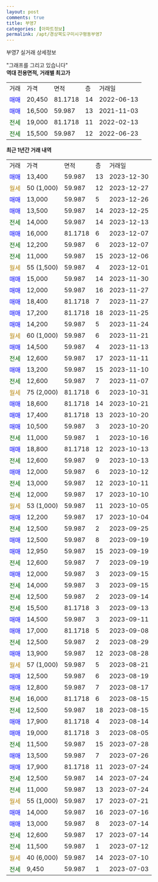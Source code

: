 ```yaml
---
layout: post
comments: true
title: 부영7
categories: [아파트정보]
permalink: /apt/경상북도구미시구평동부영7
---
```


부영7 실거래 상세정보

<script type="text/javascript">
  google.charts.load('current', {'packages':['line', 'corechart']});
  google.charts.setOnLoadCallback(drawChart);

  function drawChart() {
    var data = new google.visualization.DataTable();
    data.addColumn('date', '거래일');
    data.addColumn('number', "매매");
    data.addColumn('number', "전세");
    data.addColumn('number', "전매");

    data.addRows([[new Date(Date.parse("2023-12-30")), 13400, null, null], [new Date(Date.parse("2023-12-27")), null, null, null], [new Date(Date.parse("2023-12-26")), 13000, null, null], [new Date(Date.parse("2023-12-25")), 13500, null, null], [new Date(Date.parse("2023-12-13")), null, 14000, null], [new Date(Date.parse("2023-12-07")), 16000, null, null], [new Date(Date.parse("2023-12-07")), null, 12200, null], [new Date(Date.parse("2023-12-06")), null, 11000, null], [new Date(Date.parse("2023-12-01")), null, null, null], [new Date(Date.parse("2023-11-30")), 15000, null, null], [new Date(Date.parse("2023-11-27")), 12000, null, null], [new Date(Date.parse("2023-11-27")), 18400, null, null], [new Date(Date.parse("2023-11-25")), 17200, null, null], [new Date(Date.parse("2023-11-24")), 14200, null, null], [new Date(Date.parse("2023-11-21")), null, null, null], [new Date(Date.parse("2023-11-13")), 14500, null, null], [new Date(Date.parse("2023-11-11")), null, 12600, null], [new Date(Date.parse("2023-11-10")), 13200, null, null], [new Date(Date.parse("2023-11-07")), null, 12600, null], [new Date(Date.parse("2023-10-31")), null, null, null], [new Date(Date.parse("2023-10-21")), 18600, null, null], [new Date(Date.parse("2023-10-20")), 17400, null, null], [new Date(Date.parse("2023-10-20")), 10500, null, null], [new Date(Date.parse("2023-10-16")), null, 11000, null], [new Date(Date.parse("2023-10-13")), 18800, null, null], [new Date(Date.parse("2023-10-13")), null, 12600, null], [new Date(Date.parse("2023-10-12")), 12000, null, null], [new Date(Date.parse("2023-10-11")), null, 13000, null], [new Date(Date.parse("2023-10-10")), null, 12000, null], [new Date(Date.parse("2023-10-05")), null, null, null], [new Date(Date.parse("2023-10-04")), 12200, null, null], [new Date(Date.parse("2023-09-25")), null, 12500, null], [new Date(Date.parse("2023-09-19")), 12500, null, null], [new Date(Date.parse("2023-09-19")), 12950, null, null], [new Date(Date.parse("2023-09-19")), null, 12600, null], [new Date(Date.parse("2023-09-15")), 12000, null, null], [new Date(Date.parse("2023-09-15")), null, 14000, null], [new Date(Date.parse("2023-09-14")), null, 12500, null], [new Date(Date.parse("2023-09-13")), null, 15500, null], [new Date(Date.parse("2023-09-11")), 14500, null, null], [new Date(Date.parse("2023-09-08")), 17000, null, null], [new Date(Date.parse("2023-08-29")), null, 12500, null], [new Date(Date.parse("2023-08-28")), 13900, null, null], [new Date(Date.parse("2023-08-21")), null, null, null], [new Date(Date.parse("2023-08-19")), 12500, null, null], [new Date(Date.parse("2023-08-17")), 12800, null, null], [new Date(Date.parse("2023-08-15")), null, 16000, null], [new Date(Date.parse("2023-08-15")), null, 12500, null], [new Date(Date.parse("2023-08-14")), 17900, null, null], [new Date(Date.parse("2023-08-05")), 19000, null, null], [new Date(Date.parse("2023-07-28")), null, 11500, null], [new Date(Date.parse("2023-07-26")), 13500, null, null], [new Date(Date.parse("2023-07-24")), 17900, null, null], [new Date(Date.parse("2023-07-24")), null, 12500, null], [new Date(Date.parse("2023-07-24")), null, 11000, null], [new Date(Date.parse("2023-07-21")), null, null, null], [new Date(Date.parse("2023-07-16")), 14000, null, null], [new Date(Date.parse("2023-07-14")), 13000, null, null], [new Date(Date.parse("2023-07-14")), null, 12600, null], [new Date(Date.parse("2023-07-12")), null, 11500, null], [new Date(Date.parse("2023-07-10")), null, null, null], [new Date(Date.parse("2023-07-03")), null, 9450, null]]);

    var options = {
      hAxis: {
        format: 'yyyy/MM/dd'
      },    
      lineWidth: 0,
      pointsVisible: true,    
      title: '최근 1년간 유형별 실거래가 분포',
      legend: { position: 'bottom' }
    };

    var formatter = new google.visualization.NumberFormat({pattern:'###,###'} );
    formatter.format(data, 1);
    formatter.format(data, 2);
    
    setTimeout(function() {
        var chart = new google.visualization.LineChart(document.getElementById('columnchart_material'));
        chart.draw(data, (options));
        document.getElementById('loading').style.display = 'none';
    }, 200);
  }
</script>


<div id="loading" style="z-index:20; display: block; margin-left: 0px">"그래프를 그리고 있습니다"</div>
<div id="columnchart_material" style="width: 95%; margin-left: 0px; display: block"></div>
<!-- contents start -->
<b>역대 전용면적, 거래별 최고가</b>
<table class="sortable">
    <tr>
      <td>거래</td>
      <td>가격</td>
      <td>면적</td>
      <td>층</td>
      <td>거래일</td>
    </tr>
        <tr>
          <td><a style="color: blue">매매</a></td>
          <td>20,450</td>
          <td>81.1718</td>
          <td>14</td>
          <td>2022-06-13</td>
        </tr>            <tr>
          <td><a style="color: blue">매매</a></td>
          <td>16,500</td>
          <td>59.987</td>
          <td>13</td>
          <td>2021-11-03</td>
        </tr>        
        <tr>
              <td><a style="color: darkgreen">전세</a></td>
              <td>19,000</td>
              <td>81.1718</td>
              <td>11</td>
              <td>2022-02-13</td>
            </tr>            <tr>
              <td><a style="color: darkgreen">전세</a></td>
              <td>15,500</td>
              <td>59.987</td>
              <td>12</td>
              <td>2022-06-23</td>
            </tr>        
    
</table>

<b>최근 1년간 거래 내역</b>

<table class="sortable">
    <tr>
      <td>거래</td>
      <td>가격</td>
      <td>면적</td>
      <td>층</td>
      <td>거래일</td>
    </tr>
    <tr>
      <td><a style="color: blue">매매</a></td>
      <td>13,400</td>
      <td>59.987</td>
      <td>13</td>
      <td>2023-12-30</td>
    </tr>          <tr>
      <td><a style="color: darkgoldenrod">월세</a></td>
      <td>50 (1,000)</td>
      <td>59.987</td>
      <td>12</td>
      <td>2023-12-27</td>
    </tr>          <tr>
      <td><a style="color: blue">매매</a></td>
      <td>13,000</td>
      <td>59.987</td>
      <td>5</td>
      <td>2023-12-26</td>
    </tr>          <tr>
      <td><a style="color: blue">매매</a></td>
      <td>13,500</td>
      <td>59.987</td>
      <td>14</td>
      <td>2023-12-25</td>
    </tr>          <tr>
      <td><a style="color: darkgreen">전세</a></td>
      <td>14,000</td>
      <td>59.987</td>
      <td>14</td>
      <td>2023-12-13</td>
    </tr>          <tr>
      <td><a style="color: blue">매매</a></td>
      <td>16,000</td>
      <td>81.1718</td>
      <td>6</td>
      <td>2023-12-07</td>
    </tr>          <tr>
      <td><a style="color: darkgreen">전세</a></td>
      <td>12,200</td>
      <td>59.987</td>
      <td>6</td>
      <td>2023-12-07</td>
    </tr>          <tr>
      <td><a style="color: darkgreen">전세</a></td>
      <td>11,000</td>
      <td>59.987</td>
      <td>15</td>
      <td>2023-12-06</td>
    </tr>          <tr>
      <td><a style="color: darkgoldenrod">월세</a></td>
      <td>55 (1,500)</td>
      <td>59.987</td>
      <td>4</td>
      <td>2023-12-01</td>
    </tr>          <tr>
      <td><a style="color: blue">매매</a></td>
      <td>15,000</td>
      <td>59.987</td>
      <td>14</td>
      <td>2023-11-30</td>
    </tr>          <tr>
      <td><a style="color: blue">매매</a></td>
      <td>12,000</td>
      <td>59.987</td>
      <td>16</td>
      <td>2023-11-27</td>
    </tr>          <tr>
      <td><a style="color: blue">매매</a></td>
      <td>18,400</td>
      <td>81.1718</td>
      <td>7</td>
      <td>2023-11-27</td>
    </tr>          <tr>
      <td><a style="color: blue">매매</a></td>
      <td>17,200</td>
      <td>81.1718</td>
      <td>18</td>
      <td>2023-11-25</td>
    </tr>          <tr>
      <td><a style="color: blue">매매</a></td>
      <td>14,200</td>
      <td>59.987</td>
      <td>5</td>
      <td>2023-11-24</td>
    </tr>          <tr>
      <td><a style="color: darkgoldenrod">월세</a></td>
      <td>60 (1,000)</td>
      <td>59.987</td>
      <td>6</td>
      <td>2023-11-21</td>
    </tr>          <tr>
      <td><a style="color: blue">매매</a></td>
      <td>14,500</td>
      <td>59.987</td>
      <td>4</td>
      <td>2023-11-13</td>
    </tr>          <tr>
      <td><a style="color: darkgreen">전세</a></td>
      <td>12,600</td>
      <td>59.987</td>
      <td>17</td>
      <td>2023-11-11</td>
    </tr>          <tr>
      <td><a style="color: blue">매매</a></td>
      <td>13,200</td>
      <td>59.987</td>
      <td>15</td>
      <td>2023-11-10</td>
    </tr>          <tr>
      <td><a style="color: darkgreen">전세</a></td>
      <td>12,600</td>
      <td>59.987</td>
      <td>7</td>
      <td>2023-11-07</td>
    </tr>          <tr>
      <td><a style="color: darkgoldenrod">월세</a></td>
      <td>75 (2,000)</td>
      <td>81.1718</td>
      <td>6</td>
      <td>2023-10-31</td>
    </tr>          <tr>
      <td><a style="color: blue">매매</a></td>
      <td>18,600</td>
      <td>81.1718</td>
      <td>14</td>
      <td>2023-10-21</td>
    </tr>          <tr>
      <td><a style="color: blue">매매</a></td>
      <td>17,400</td>
      <td>81.1718</td>
      <td>13</td>
      <td>2023-10-20</td>
    </tr>          <tr>
      <td><a style="color: blue">매매</a></td>
      <td>10,500</td>
      <td>59.987</td>
      <td>3</td>
      <td>2023-10-20</td>
    </tr>          <tr>
      <td><a style="color: darkgreen">전세</a></td>
      <td>11,000</td>
      <td>59.987</td>
      <td>1</td>
      <td>2023-10-16</td>
    </tr>          <tr>
      <td><a style="color: blue">매매</a></td>
      <td>18,800</td>
      <td>81.1718</td>
      <td>12</td>
      <td>2023-10-13</td>
    </tr>          <tr>
      <td><a style="color: darkgreen">전세</a></td>
      <td>12,600</td>
      <td>59.987</td>
      <td>9</td>
      <td>2023-10-13</td>
    </tr>          <tr>
      <td><a style="color: blue">매매</a></td>
      <td>12,000</td>
      <td>59.987</td>
      <td>6</td>
      <td>2023-10-12</td>
    </tr>          <tr>
      <td><a style="color: darkgreen">전세</a></td>
      <td>13,000</td>
      <td>59.987</td>
      <td>12</td>
      <td>2023-10-11</td>
    </tr>          <tr>
      <td><a style="color: darkgreen">전세</a></td>
      <td>12,000</td>
      <td>59.987</td>
      <td>17</td>
      <td>2023-10-10</td>
    </tr>          <tr>
      <td><a style="color: darkgoldenrod">월세</a></td>
      <td>53 (1,000)</td>
      <td>59.987</td>
      <td>11</td>
      <td>2023-10-05</td>
    </tr>          <tr>
      <td><a style="color: blue">매매</a></td>
      <td>12,200</td>
      <td>59.987</td>
      <td>17</td>
      <td>2023-10-04</td>
    </tr>          <tr>
      <td><a style="color: darkgreen">전세</a></td>
      <td>12,500</td>
      <td>59.987</td>
      <td>2</td>
      <td>2023-09-25</td>
    </tr>          <tr>
      <td><a style="color: blue">매매</a></td>
      <td>12,500</td>
      <td>59.987</td>
      <td>8</td>
      <td>2023-09-19</td>
    </tr>          <tr>
      <td><a style="color: blue">매매</a></td>
      <td>12,950</td>
      <td>59.987</td>
      <td>15</td>
      <td>2023-09-19</td>
    </tr>          <tr>
      <td><a style="color: darkgreen">전세</a></td>
      <td>12,600</td>
      <td>59.987</td>
      <td>7</td>
      <td>2023-09-19</td>
    </tr>          <tr>
      <td><a style="color: blue">매매</a></td>
      <td>12,000</td>
      <td>59.987</td>
      <td>3</td>
      <td>2023-09-15</td>
    </tr>          <tr>
      <td><a style="color: darkgreen">전세</a></td>
      <td>14,000</td>
      <td>59.987</td>
      <td>3</td>
      <td>2023-09-15</td>
    </tr>          <tr>
      <td><a style="color: darkgreen">전세</a></td>
      <td>12,500</td>
      <td>59.987</td>
      <td>2</td>
      <td>2023-09-14</td>
    </tr>          <tr>
      <td><a style="color: darkgreen">전세</a></td>
      <td>15,500</td>
      <td>81.1718</td>
      <td>3</td>
      <td>2023-09-13</td>
    </tr>          <tr>
      <td><a style="color: blue">매매</a></td>
      <td>14,500</td>
      <td>59.987</td>
      <td>3</td>
      <td>2023-09-11</td>
    </tr>          <tr>
      <td><a style="color: blue">매매</a></td>
      <td>17,000</td>
      <td>81.1718</td>
      <td>5</td>
      <td>2023-09-08</td>
    </tr>          <tr>
      <td><a style="color: darkgreen">전세</a></td>
      <td>12,500</td>
      <td>59.987</td>
      <td>2</td>
      <td>2023-08-29</td>
    </tr>          <tr>
      <td><a style="color: blue">매매</a></td>
      <td>13,900</td>
      <td>59.987</td>
      <td>12</td>
      <td>2023-08-28</td>
    </tr>          <tr>
      <td><a style="color: darkgoldenrod">월세</a></td>
      <td>57 (1,000)</td>
      <td>59.987</td>
      <td>5</td>
      <td>2023-08-21</td>
    </tr>          <tr>
      <td><a style="color: blue">매매</a></td>
      <td>12,500</td>
      <td>59.987</td>
      <td>6</td>
      <td>2023-08-19</td>
    </tr>          <tr>
      <td><a style="color: blue">매매</a></td>
      <td>12,800</td>
      <td>59.987</td>
      <td>7</td>
      <td>2023-08-17</td>
    </tr>          <tr>
      <td><a style="color: darkgreen">전세</a></td>
      <td>16,000</td>
      <td>81.1718</td>
      <td>6</td>
      <td>2023-08-15</td>
    </tr>          <tr>
      <td><a style="color: darkgreen">전세</a></td>
      <td>12,500</td>
      <td>59.987</td>
      <td>18</td>
      <td>2023-08-15</td>
    </tr>          <tr>
      <td><a style="color: blue">매매</a></td>
      <td>17,900</td>
      <td>81.1718</td>
      <td>4</td>
      <td>2023-08-14</td>
    </tr>          <tr>
      <td><a style="color: blue">매매</a></td>
      <td>19,000</td>
      <td>81.1718</td>
      <td>3</td>
      <td>2023-08-05</td>
    </tr>          <tr>
      <td><a style="color: darkgreen">전세</a></td>
      <td>11,500</td>
      <td>59.987</td>
      <td>15</td>
      <td>2023-07-28</td>
    </tr>          <tr>
      <td><a style="color: blue">매매</a></td>
      <td>13,500</td>
      <td>59.987</td>
      <td>7</td>
      <td>2023-07-26</td>
    </tr>          <tr>
      <td><a style="color: blue">매매</a></td>
      <td>17,900</td>
      <td>81.1718</td>
      <td>11</td>
      <td>2023-07-24</td>
    </tr>          <tr>
      <td><a style="color: darkgreen">전세</a></td>
      <td>12,500</td>
      <td>59.987</td>
      <td>14</td>
      <td>2023-07-24</td>
    </tr>          <tr>
      <td><a style="color: darkgreen">전세</a></td>
      <td>11,000</td>
      <td>59.987</td>
      <td>13</td>
      <td>2023-07-24</td>
    </tr>          <tr>
      <td><a style="color: darkgoldenrod">월세</a></td>
      <td>55 (1,000)</td>
      <td>59.987</td>
      <td>17</td>
      <td>2023-07-21</td>
    </tr>          <tr>
      <td><a style="color: blue">매매</a></td>
      <td>14,000</td>
      <td>59.987</td>
      <td>16</td>
      <td>2023-07-16</td>
    </tr>          <tr>
      <td><a style="color: blue">매매</a></td>
      <td>13,000</td>
      <td>59.987</td>
      <td>8</td>
      <td>2023-07-14</td>
    </tr>          <tr>
      <td><a style="color: darkgreen">전세</a></td>
      <td>12,600</td>
      <td>59.987</td>
      <td>17</td>
      <td>2023-07-14</td>
    </tr>          <tr>
      <td><a style="color: darkgreen">전세</a></td>
      <td>11,500</td>
      <td>59.987</td>
      <td>1</td>
      <td>2023-07-12</td>
    </tr>          <tr>
      <td><a style="color: darkgoldenrod">월세</a></td>
      <td>40 (6,000)</td>
      <td>59.987</td>
      <td>14</td>
      <td>2023-07-10</td>
    </tr>          <tr>
      <td><a style="color: darkgreen">전세</a></td>
      <td>9,450</td>
      <td>59.987</td>
      <td>1</td>
      <td>2023-07-03</td>
    </tr>      </table>
<!-- contents end -->    

